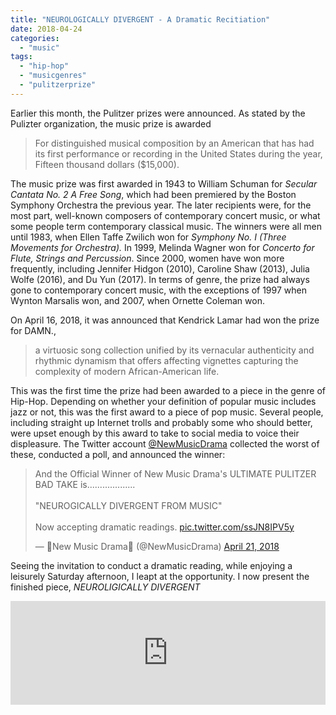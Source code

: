 ```yaml
---
title: "NEUROLOGICALLY DIVERGENT - A Dramatic Recitiation"
date: 2018-04-24
categories: 
  - "music"
tags: 
  - "hip-hop"
  - "musicgenres"
  - "pulitzerprize"
---
```


Earlier this month, the Pulitzer prizes were announced. As stated by the Pulizter organization, the music prize is awarded

> For distinguished musical composition by an American that has had its first performance or recording in the United States during the year, Fifteen thousand dollars ($15,000).

The music prize was first awarded in 1943 to William Schuman for _Secular Cantata No. 2 A Free Song_, which had been premiered by the Boston Symphony Orchestra the previous year. The later recipients were, for the most part, well-known composers of contemporary concert music, or what some people term contemporary classical music. The winners were all men until 1983, when Ellen Taffe Zwilich won for _Symphony No. I (Three Movements for Orchestra)._ In 1999, Melinda Wagner won for _Concerto for Flute, Strings and Percussion_. Since 2000, women have won more frequently, including Jennifer Hidgon (2010), Caroline Shaw (2013), Julia Wolfe (2016), and Du Yun (2017). In terms of genre, the prize had always gone to contemporary concert music, with the exceptions of 1997 when Wynton Marsalis won, and 2007, when Ornette Coleman won.

On April 16, 2018, it was announced that Kendrick Lamar had won the prize for DAMN.,

> a virtuosic song collection unified by its vernacular authenticity and rhythmic dynamism that offers affecting vignettes capturing the complexity of modern African-American life.

This was the first time the prize had been awarded to a piece in the genre of Hip-Hop. Depending on whether your definition of popular music includes jazz or not, this was the first award to a piece of pop music. Several people, including straight up Internet trolls and probably some who should better, were upset enough by this award to take to social media to voice their displeasure. The Twitter account [@NewMusicDrama](https://twitter.com/NewMusicDrama) collected the worst of these, conducted a poll, and announced the winner:

<blockquote class="twitter-tweet" data-lang="en"><p lang="en" dir="ltr">And the Official Winner of New Music Drama's ULTIMATE PULITZER BAD TAKE is...................<br><br>"NEUROGICALLY DIVERGENT FROM MUSIC"<br><br>Now accepting dramatic readings. <a href="https://t.co/ssJN8IPV5y">pic.twitter.com/ssJN8IPV5y</a></p>— 🚨New Music Drama🚨 (@NewMusicDrama) <a href="https://twitter.com/NewMusicDrama/status/987784901004021760?ref_src=twsrc%5Etfw">April 21, 2018</a></blockquote>
<script async src="https://platform.twitter.com/widgets.js" charset="utf-8"></script>

Seeing the invitation to conduct a dramatic reading, while enjoying a leisurely Saturday afternoon, I leapt at the opportunity. I now present the finished piece, _NEUROLIGICALLY DIVERGENT_

<iframe width="100%" height="166" scrolling="no" frameborder="no" allow="autoplay" src="https://w.soundcloud.com/player/?url=https%3A//api.soundcloud.com/tracks/433217850&amp;color=%23ff5500&amp;auto_play=false&amp;hide_related=false&amp;show_comments=true&amp;show_user=true&amp;show_reposts=false&amp;show_teaser=true"></iframe>
